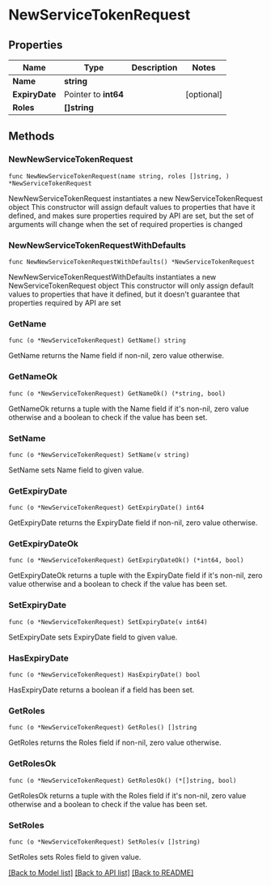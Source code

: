 # NewServiceTokenRequest

## Properties

Name | Type | Description | Notes
------------ | ------------- | ------------- | -------------
**Name** | **string** |  | 
**ExpiryDate** | Pointer to **int64** |  | [optional] 
**Roles** | **[]string** |  | 

## Methods

### NewNewServiceTokenRequest

`func NewNewServiceTokenRequest(name string, roles []string, ) *NewServiceTokenRequest`

NewNewServiceTokenRequest instantiates a new NewServiceTokenRequest object
This constructor will assign default values to properties that have it defined,
and makes sure properties required by API are set, but the set of arguments
will change when the set of required properties is changed

### NewNewServiceTokenRequestWithDefaults

`func NewNewServiceTokenRequestWithDefaults() *NewServiceTokenRequest`

NewNewServiceTokenRequestWithDefaults instantiates a new NewServiceTokenRequest object
This constructor will only assign default values to properties that have it defined,
but it doesn't guarantee that properties required by API are set

### GetName

`func (o *NewServiceTokenRequest) GetName() string`

GetName returns the Name field if non-nil, zero value otherwise.

### GetNameOk

`func (o *NewServiceTokenRequest) GetNameOk() (*string, bool)`

GetNameOk returns a tuple with the Name field if it's non-nil, zero value otherwise
and a boolean to check if the value has been set.

### SetName

`func (o *NewServiceTokenRequest) SetName(v string)`

SetName sets Name field to given value.


### GetExpiryDate

`func (o *NewServiceTokenRequest) GetExpiryDate() int64`

GetExpiryDate returns the ExpiryDate field if non-nil, zero value otherwise.

### GetExpiryDateOk

`func (o *NewServiceTokenRequest) GetExpiryDateOk() (*int64, bool)`

GetExpiryDateOk returns a tuple with the ExpiryDate field if it's non-nil, zero value otherwise
and a boolean to check if the value has been set.

### SetExpiryDate

`func (o *NewServiceTokenRequest) SetExpiryDate(v int64)`

SetExpiryDate sets ExpiryDate field to given value.

### HasExpiryDate

`func (o *NewServiceTokenRequest) HasExpiryDate() bool`

HasExpiryDate returns a boolean if a field has been set.

### GetRoles

`func (o *NewServiceTokenRequest) GetRoles() []string`

GetRoles returns the Roles field if non-nil, zero value otherwise.

### GetRolesOk

`func (o *NewServiceTokenRequest) GetRolesOk() (*[]string, bool)`

GetRolesOk returns a tuple with the Roles field if it's non-nil, zero value otherwise
and a boolean to check if the value has been set.

### SetRoles

`func (o *NewServiceTokenRequest) SetRoles(v []string)`

SetRoles sets Roles field to given value.



[[Back to Model list]](../README.md#documentation-for-models) [[Back to API list]](../README.md#documentation-for-api-endpoints) [[Back to README]](../README.md)


